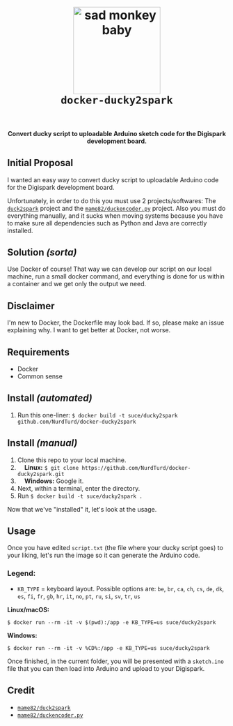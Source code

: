 <h1 align="center">
  <br>
  <a href="https://github.com/NurdTurd/docker-ducky2spark"><img src="https://i.imgur.com/SdObGuR.png" alt="sad monkey baby" width="200"></a>
  <br>
  <code>docker-ducky2spark</code>
  <br>
  <br>
</h1>

<h4 align="center">Convert ducky script to uploadable Arduino sketch code for the Digispark development board.</h4>

## Initial Proposal
I wanted an easy way to convert ducky script to uploadable Arduino code for the Digispark development board.

Unfortunately, in order to do this you must use 2 projects/softwares:
The [`duck2spark`](https://github.com/mame82/duck2spark) project and the [`mame82/duckencoder.py`](https://github.com/hak5darren/USB-Rubber-Ducky/blob/master/Encoder/encoder.jar) project.
Also you must do everything manually, and it sucks when moving systems because you have to make sure all dependencies such as Python and Java are correctly installed.

## Solution _(sorta)_
Use Docker of course! That way we can develop our script on our local machine, run a small docker command, and everything is done for us within a container and we get only the output we need.

## Disclaimer
I'm new to Docker, the Dockerfile may look bad. If so, please make an issue explaining why. I want to get better at Docker, not worse.

## Requirements
* Docker
* Common sense

## Install _(automated)_

1. Run this one-liner: `$ docker build -t suce/ducky2spark github.com/NurdTurd/docker-ducky2spark`

## Install _(manual)_

1. Clone this repo to your local machine.
2. &nbsp;&nbsp;&nbsp;&nbsp;**Linux:** `$ git clone https://github.com/NurdTurd/docker-ducky2spark.git`
3. &nbsp;&nbsp;&nbsp;&nbsp;**Windows:** Google it.
4. Next, within a terminal, enter the directory.
5. Run `$ docker build -t suce/ducky2spark .`

Now that we've "installed" it, let's look at the usage.
## Usage
Once you have edited `script.txt` (the file where your ducky script goes) to your liking, let's run the image so it can generate the Arduino code.
### Legend:
* `KB_TYPE` = keyboard layout. Possible options are: `be`, `br`, `ca`, `ch`, `cs`, `de`, `dk`, `es`, `fi`, `fr`, `gb`, `hr`, `it`, `no`, `pt`, `ru`, `si`, `sv`, `tr`, `us`

**Linux/macOS:**
```
$ docker run --rm -it -v $(pwd):/app -e KB_TYPE=us suce/ducky2spark
```
**Windows:**
```
$ docker run --rm -it -v %CD%:/app -e KB_TYPE=us suce/ducky2spark
```

Once finished, in the current folder, you will be presented with a `sketch.ino` file that you can then load into Arduino and upload to your Digispark.

## Credit
* [`mame82/duck2spark`](https://github.com/mame82/duck2spark)
* [`mame82/duckencoder.py`](https://github.com/mame82/duckencoder.py)